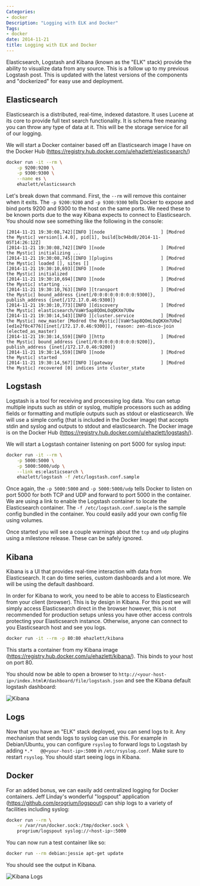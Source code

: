```yaml
---
Categories:
- docker
Description: "Logging with ELK and Docker"
Tags:
- docker
date: 2014-11-21
title: Logging with ELK and Docker
---
```

Elasticsearch, Logstash and Kibana (known as the "ELK" stack) provide the ability to visualize data from any source.  This is a follow up to my previous Logstash post.  This is updated with the latest versions of the components and "dockerized" for easy use and deployment.

## Elasticsearch
Elasticsearch is a distributed, real-time, indexed datastore.  It uses Lucene at its core to provide full text search functionality.  It is schema free meaning you can throw any type of data at it.  This will be the storage service for all of our logging.

We will start a Docker container based off an Elasticsearch image I have on the Docker Hub (https://registry.hub.docker.com/u/ehazlett/elasticsearch/)

```bash
docker run -it --rm \
    -p 9200:9200 \
    -p 9300:9300 \
    --name es \
    ehazlett/elasticsearch
```

Let's break down that command.  First, the `--rm` will remove this container when it exits.  The `-p 9200:9200` and `-p 9300:9300` tells Docker to expose and bind ports 9200 and 9300 to the host on the same ports.  We need these to be known ports due to the way Kibana expects to connect to Elasticsearch.  You should now see something like the following in the console:

```
[2014-11-21 19:30:08,742][INFO ][node                     ] [Modred the Mystic] version[1.4.0], pid[1], build[bc94bd8/2014-11-05T14:26:12Z]
[2014-11-21 19:30:08,742][INFO ][node                     ] [Modred the Mystic] initializing ...
[2014-11-21 19:30:08,745][INFO ][plugins                  ] [Modred the Mystic] loaded [], sites []
[2014-11-21 19:30:10,693][INFO ][node                     ] [Modred the Mystic] initialized
[2014-11-21 19:30:10,694][INFO ][node                     ] [Modred the Mystic] starting ...
[2014-11-21 19:30:10,763][INFO ][transport                ] [Modred the Mystic] bound_address {inet[/0:0:0:0:0:0:0:0:9300]}, publish_address {inet[/172.17.0.46:9300]}
[2014-11-21 19:30:10,773][INFO ][discovery                ] [Modred the Mystic] elasticsearch/VaWr5ap8QOmLOqQKXm7U0w
[2014-11-21 19:30:14,543][INFO ][cluster.service          ] [Modred the Mystic] new_master [Modred the Mystic][VaWr5ap8QOmLOqQKXm7U0w][ed1e2f0c4776][inet[/172.17.0.46:9300]], reason: zen-disco-join (elected_as_master)
[2014-11-21 19:30:14,559][INFO ][http                     ] [Modred the Mystic] bound_address {inet[/0:0:0:0:0:0:0:0:9200]}, publish_address {inet[/172.17.0.46:9200]}
[2014-11-21 19:30:14,559][INFO ][node                     ] [Modred the Mystic] started
[2014-11-21 19:30:14,567][INFO ][gateway                  ] [Modred the Mystic] recovered [0] indices into cluster_state
```

## Logstash
Logstash is a tool for receiving and processing log data.  You can setup multiple inputs such as stdin or syslog, multiple processors such as adding fields or formatting and mutliple outputs such as stdout or elasticsearch.  We will use a simple config (that is included in the Docker image) that accepts stdin and syslog and outputs to stdout and elasticsearch.  The Docker image is on the Docker Hub (https://registry.hub.docker.com/u/ehazlett/logstash/).

We will start a Logstash container listening on port 5000 for syslog input:

```bash
docker run -it --rm \
    -p 5000:5000 \
    -p 5000:5000/udp \
    --link es:elasticsearch \
    ehazlett/logstash -f /etc/logstash.conf.sample
```

Once again, the `-p 5000:5000` and `-p 5000:5000/udp` tells Docker to listen on port 5000 for both TCP and UDP and forward to port 5000 in the container.  We are using a link to enable the Logstash container to locate the Elasticsearch container.  The `-f /etc/logstash.conf.sample` is the sample config bundled in the container.  You could easily add your own config file using volumes.

Once started you will see a couple warnings about the `tcp` and `udp` plugins using a milestone release.  These can be safely ignored.

## Kibana
Kibana is a UI that provides real-time interaction with data from Elasticsearch.  It can do time series, custom dashboards and a lot more.  We will be using the default dashboard.

In order for Kibana to work, you need to be able to access to Elasticsearch from your client (browser).  This is by design in Kibana.  For this post we will simply access Elasticsearch direct in the browser however, this is not recommended for production setups unless you have other access controls protecting your Elasticsearch instance.  Otherwise, anyone can connect to you Elasticsearch host and see you logs.

```bash
docker run -it --rm -p 80:80 ehazlett/kibana
```

This starts a container from my Kibana image (https://registry.hub.docker.com/u/ehazlett/kibana/).  This binds to your host on port 80.

You should now be able to open a browser to `http://<your-host-ip>/index.html#/dashboard/file/logstash.json` and see the Kibana default logstash dashboard:

![Kibana](/images/kibana.png)

## Logs
Now that you have an "ELK" stack deployed, you can send logs to it.  Any mechanism that sends logs to syslog can use this.  For example in Debian/Ubuntu, you can configure `rsyslog` to forward logs to Logstash by adding `*.*   @@<your-host-ip>:5000` in `/etc/rsyslog.conf`.  Make sure to restart `rsyslog`.  You should start seeing logs in Kibana.

## Docker
For an added bonus, we can easily add centralized logging for Docker containers.  Jeff Linday's wonderful "logspout" application (https://github.com/progrium/logspout) can ship logs to a variety of facilities including syslog:

```bash
docker run --rm \
    -v /var/run/docker.sock:/tmp/docker.sock \
    progrium/logspout syslog://<host-ip>:5000
```

You can now run a test container like so:

```bash
docker run --rm debian:jessie apt-get update
```

You should see the output in Kibana.

![Kibana Logs](/images/kibana-logs.png)


